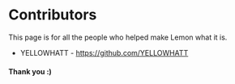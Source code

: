 # Contributors 

This page is for all the people who helped make Lemon what it is. 

- YELLOWHATT - https://github.com/YELLOWHATT 

#### Thank you :) 

